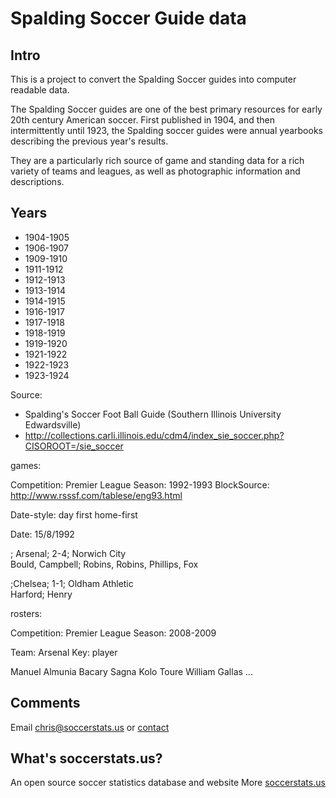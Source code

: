 # Spalding Soccer Guide data

## Intro

This is a project to convert the Spalding Soccer guides into computer readable data.

The Spalding Soccer guides are one of the best primary resources for early 20th century American soccer. First published in 1904, and then intermittently until 1923, the Spalding soccer guides were annual yearbooks describing the previous year's results.

They are a particularly rich source of game and standing data for a rich variety of teams and leagues, as well as photographic information and descriptions.


## Years

* 1904-1905
* 1906-1907
* 1909-1910
* 1911-1912
* 1912-1913
* 1913-1914
* 1914-1915
* 1916-1917
* 1917-1918
* 1918-1919
* 1919-1920
* 1921-1922
* 1922-1923
* 1923-1924

Source:
* Spalding's Soccer Foot Ball Guide (Southern Illinois University Edwardsville)
* http://collections.carli.illinois.edu/cdm4/index_sie_soccer.php?CISOROOT=/sie_soccer


games: 

Competition: Premier League
Season: 1992-1993
BlockSource: http://www.rsssf.com/tablese/eng93.html

Date-style: day first
home-first

Date: 15/8/1992

; Arsenal; 2-4; Norwich City                
Bould, Campbell; Robins, Robins, Phillips, Fox

;Chelsea; 1-1; Oldham Athletic             
Harford; Henry

rosters: 

Competition: Premier League
Season: 2008-2009

Team: Arsenal
Key: player

Manuel Almunia
Bacary Sagna
Kolo Toure
William Gallas
...


## Comments

Email chris@soccerstats.us or [contact](http://www.soccerstats.us/contact)






## What's soccerstats.us?

An open source soccer statistics database and website
More [soccerstats.us](http://www.soccerstats.us)

